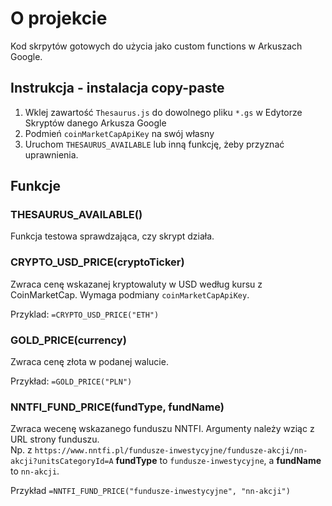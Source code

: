 # O projekcie
Kod skrpytów gotowych do użycia jako custom functions w Arkuszach Google. 

## Instrukcja - instalacja copy-paste
1. Wklej zawartość `Thesaurus.js` do dowolnego pliku `*.gs` w Edytorze Skryptów danego Arkusza Google
2. Podmień `coinMarketCapApiKey` na swój własny
3. Uruchom `THESAURUS_AVAILABLE` lub inną funkcję, żeby przyznać uprawnienia.

## Funkcje

### THESAURUS_AVAILABLE()
Funkcja testowa sprawdzająca, czy skrypt działa.

### CRYPTO_USD_PRICE(cryptoTicker)
Zwraca cenę wskazanej kryptowaluty w USD według kursu z CoinMarketCap. Wymaga podmiany `coinMarketCapApiKey`. 

Przyklad: `=CRYPTO_USD_PRICE("ETH")`

### GOLD_PRICE(currency)
Zwraca cenę złota w podanej walucie. 

Przykład: `=GOLD_PRICE("PLN")`

### NNTFI_FUND_PRICE(fundType, fundName)
Zwraca wecenę wskazanego funduszu NNTFI. 
Argumenty należy wziąc z URL strony funduszu.  
Np. z `https://www.nntfi.pl/fundusze-inwestycyjne/fundusze-akcji/nn-akcji?unitsCategoryId=A` **fundType** to `fundusze-inwestycyjne`, a **fundName** to `nn-akcji`. 

Przykład `=NNTFI_FUND_PRICE("fundusze-inwestycyjne", "nn-akcji")`
